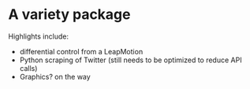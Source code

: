 # A variety package

Highlights include:
 - differential control from a LeapMotion
 - Python scraping of Twitter (still needs to be optimized to reduce API calls)
  - Graphics? on the way